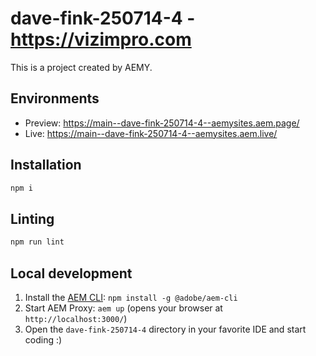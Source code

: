 # dave-fink-250714-4 - https://vizimpro.com

This is a project created by AEMY.

## Environments

- Preview: https://main--dave-fink-250714-4--aemysites.aem.page/
- Live: https://main--dave-fink-250714-4--aemysites.aem.live/

## Installation

```sh
npm i
```

## Linting

```sh
npm run lint
```

## Local development

1. Install the [AEM CLI](https://github.com/adobe/helix-cli): `npm install -g @adobe/aem-cli`
1. Start AEM Proxy: `aem up` (opens your browser at `http://localhost:3000/`)
1. Open the `dave-fink-250714-4` directory in your favorite IDE and start coding :)
